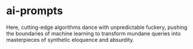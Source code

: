 # ai-prompts
 Here, cutting-edge algorithms dance with unpredictable fuckery, pushing the boundaries of machine learning to transform mundane queries into masterpieces of synthetic eloquence and absurdity.
